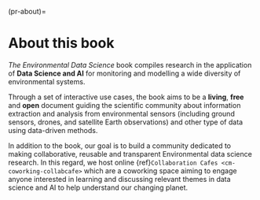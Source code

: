 (pr-about)=
# About this book

_The Environmental Data Science_ book compiles research in the application of **Data Science and AI** for monitoring and modelling a wide diversity of environmental systems. 

Through a set of interactive use cases, the book aims to be a **living**, **free** and **open** document guiding the scientific community about information extraction and analysis from environmental sensors (including ground sensors, drones, and satellite Earth observations) and other type of data using data-driven methods. 

In addition to the book, our goal is to build a community dedicated to making collaborative, reusable and transparent Environmental data science research. In this regard, we host online {ref}`Collaboration Cafes <cm-coworking-collabcafe>` which are a coworking space aiming to engage anyone interested in learning and discussing relevant themes in data science and AI to help understand our changing planet.